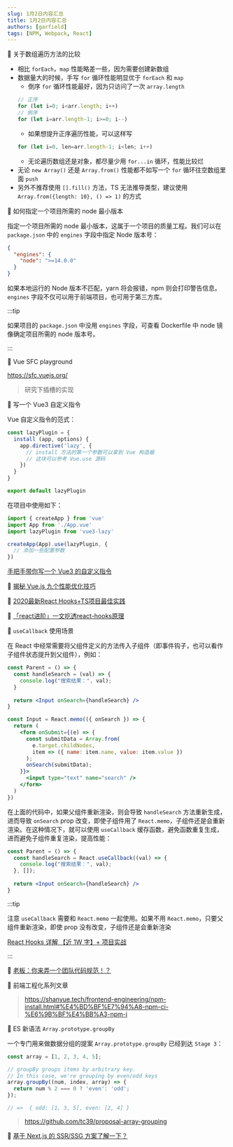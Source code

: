 ```yaml
---
slug: 1月2日内容汇总
title: 1月2日内容汇总
authors: [garfield]
tags: [NPM, Webpack, React]
---
```


📒 关于数组遍历方法的比较

- 相比 `forEach`，`map` 性能略差一些，因为需要创建新数组
- 数据量大的时候，手写 `for` 循环性能明显优于 `forEach` 和 `map`
  - 倒序 `for` 循环性能最好，因为只访问了一次 `array.length`
  ```js
  // 正序
  for (let i=0; i<arr.length; i++)
  // 倒序
  for (let i=arr.length-1; i>=0; i--)
  ```
  - 如果想提升正序遍历性能，可以这样写
  ```js
  for (let i=0, len=arr.length-1; i<len; i++)
  ```
  - 无论遍历数组还是对象，都尽量少用 `for...in` 循环，性能比较烂
- 无论 `new Array()` 还是 `Array.from()` 性能都不如写一个 `for` 循环往空数组里面 `push`
- 另外不推荐使用 `[].fill()` 方法，TS 无法推导类型，建议使用 `Array.from({length: 10}, () => 1)` 的方式

📒 如何指定一个项目所需的 node 最小版本

指定一个项目所需的 node 最小版本，这属于一个项目的质量工程。我们可以在 `package.json` 中的 `engines` 字段中指定 Node 版本号：

```json
{
  "engines": {
    "node": ">=14.0.0"
  }
}
```

如果本地运行的 Node 版本不匹配，yarn 将会报错，npm 则会打印警告信息。`engines` 字段不仅可以用于前端项目，也可用于第三方库。

:::tip

如果项目的 `package.json` 中没用 `engines` 字段，可查看 Dockerfile 中 node 镜像确定项目所需的 node 版本号。

:::

📒 Vue SFC playground

https://sfc.vuejs.org/

> 研究下插槽的实现

📒 写一个 Vue3 自定义指令

Vue 自定义指令的范式：

```js
const lazyPlugin = {
  install (app, options) {
    app.directive('lazy', {
      // install 方法的第一个参数可以拿到 Vue 构造器
      // 这块可以参考 Vue.use 源码
    })
  }
}

export default lazyPlugin
```

在项目中使用如下：

```js
import { createApp } from 'vue'
import App from './App.vue'
import lazyPlugin from 'vue3-lazy'

createApp(App).use(lazyPlugin, {
  // 添加一些配置参数
})
```

[手把手带你写一个 Vue3 的自定义指令](https://juejin.cn/post/7035916879092776968)

📒 [揭秘 Vue.js 九个性能优化技巧](https://juejin.cn/post/6922641008106668045)

📒 [2020最新React Hooks+TS项目最佳实践](https://juejin.cn/post/6898865634982297613)

📒 [「react进阶」一文吃透react-hooks原理](https://juejin.cn/post/6944863057000529933)

📒 `useCallback` 使用场景

在 React 中经常需要将父组件定义的方法传入子组件（即事件钩子，也可以看作子组件状态提升到父组件），例如：

```jsx
const Parent = () => {
  const handleSearch = (val) => {
    console.log("搜索结果：", val);
  }
  
  return <Input onSearch={handleSearch} />
}

const Input = React.memo(({ onSearch }) => {
  return (
    <form onSubmit={(e) => {
      const submitData = Array.from(
        e.target.childNodes,
        item => ({ name: item.name, value: item.value })
      );
      onSearch(submitData);
    }}>
      <input type="text" name="search" />
    </form>
  )
})
```

在上面的代码中，如果父组件重新渲染，则会导致 `handleSearch` 方法重新生成，进而导致 `onSearch` prop 改变，即使子组件用了 `React.memo`，子组件还是会重新渲染。在这种情况下，就可以使用 `useCallback` 缓存函数，避免函数重复生成，进而避免子组件重复渲染，提高性能：

```jsx
const Parent = () => {
  const handleSearch = React.useCallback((val) => {
    console.log("搜索结果：", val);
  }, []);
  
  return <Input onSearch={handleSearch} />
}
```

:::tip

注意 `useCallback` 需要和 `React.memo` 一起使用。如果不用 `React.memo`，只要父组件重新渲染，即使 prop 没有改变，子组件还是会重新渲染

[React Hooks 详解 【近 1W 字】+ 项目实战](https://juejin.cn/post/6844903985338400782)

:::

📒 [老板：你来弄一个团队代码规范！？](https://juejin.cn/post/7033210664844066853)

📒 前端工程化系列文章

> https://shanyue.tech/frontend-engineering/npm-install.html#%E4%BD%BF%E7%94%A8-npm-ci-%E6%9B%BF%E4%BB%A3-npm-i

📒 ES 新语法 `Array.prototype.groupBy`

一个专门用来做数据分组的提案 `Array.prototype.groupBy` 已经到达 `Stage 3`：

```js
const array = [1, 2, 3, 4, 5];

// groupBy groups items by arbitrary key.
// In this case, we're grouping by even/odd keys
array.groupBy((num, index, array) => {
  return num % 2 === 0 ? 'even': 'odd';
});

// =>  { odd: [1, 3, 5], even: [2, 4] }
```

> https://github.com/tc39/proposal-array-grouping

📒 [基于 Next.js 的 SSR/SSG 方案了解一下？](https://juejin.cn/post/7046204235226021901)
